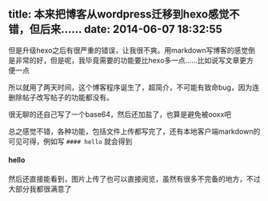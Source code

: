 title: 本来把博客从wordpress迁移到hexo感觉不错，但后来……
date: 2014-06-07 18:32:55
---

但是升级hexo之后有很严重的错误，让我很不爽。用markdown写博客的感觉倒是非常的好，但是呢，我毕竟需要的功能要比hexo多一点……比如说写文章更方便一点

所以就用了两天时间，这个博客程序诞生了，超简介，不可能有致命bug，因为连删除帖子改写帖子的功能都没有。

很无聊的还自己写了一个base64，然后还加盐了，也算是避免被ooxx吧

总之感觉不错，各种功能，包括文件上传都写完了，还有本地客户端markdown的可见可得，例如写
``` #### hello ```
就会得到
#### hello

然后还直接能看到，图片上传了也可以直接阅览，虽然有很多不完备的地方，不过大部分我都很满意了